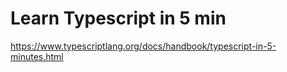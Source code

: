 # Learn Typescript in 5 min
https://www.typescriptlang.org/docs/handbook/typescript-in-5-minutes.html